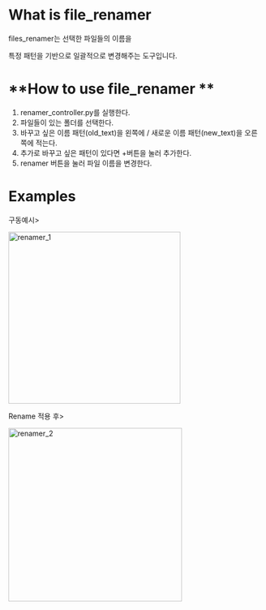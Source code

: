 # What is file_renamer

files_renamer는 선택한 파일들의 이름을 

특정 패턴을 기반으로 일괄적으로 변경해주는 도구입니다.

# **How to use file_renamer **

1. renamer_controller.py를 실행한다.
2. 파일들이 있는 폴더를 선택한다.
3. 바꾸고 싶은 이름 패턴(old_text)을 왼쪽에 / 새로운 이름 패턴(new_text)을 오른쪽에 적는다.
4. 추가로 바꾸고 싶은 패턴이 있다면 +버튼을 눌러 추가한다.
5. renamer 버튼을 눌러 파일 이름을 변경한다.

# Examples

구동예시>

<img width="339" alt="renamer_1" src="https://github.com/0jehmi/files_renamer/assets/122579358/a65e8c39-c183-4e66-9a41-7496445099c9">


Rename 적용 후>

<img width="342" alt="renamer_2" src="https://github.com/0jehmi/files_renamer/assets/122579358/eb44e175-6657-472a-9c25-f7eade6c7954">
